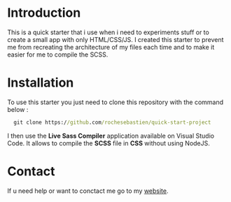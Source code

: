 # Introduction

This is a quick starter that i use when i need to experiments stuff or to create a small app with only HTML/CSS/JS. I created this starter to prevent me from recreating the architecture of my files each time and to make it easier for me to compile the SCSS.


# Installation

To use this starter you just need to clone this repository with the command below :

```cmd
  git clone https://github.com/rochesebastien/quick-start-project
```

I then use the **Live Sass Compiler** application available on Visual Studio Code. It allows to compile the **SCSS** file in **CSS** without using NodeJS.


# Contact

If u need help or want to conctact me go to my [website](https://sebastien-roche.fr).
